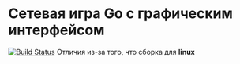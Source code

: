 # Сетевая игра Go с графическим интерфейсом

[![Build Status](https://travis-ci.com/vasiliykadikov/go_game.svg?branch=main)](https://travis-ci.com/vasiliykadikov/go_game)
Отличия из-за того, что сборка для **linux**

